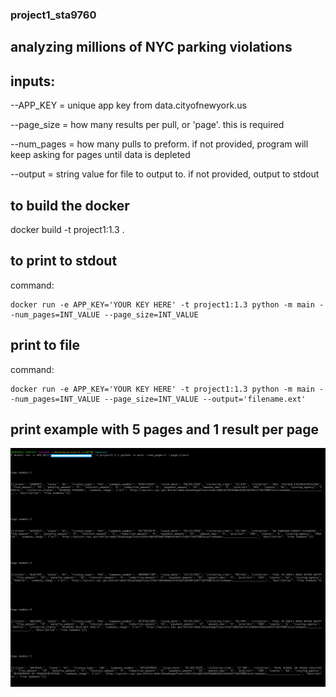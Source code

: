 ### project1_sta9760
## analyzing millions of NYC parking violations

## inputs:
--APP_KEY = unique app key from data.cityofnewyork.us

--page_size = how many results per pull, or 'page'. this is required

--num_pages = how many pulls to preform. if not provided, program will keep asking for pages until data is depleted

--output = string value for file to output to. if not provided, output to stdout

## to build the docker
docker build -t project1:1.3 .

## to print to stdout
command: 

    docker run -e APP_KEY='YOUR KEY HERE' -t project1:1.3 python -m main --num_pages=INT_VALUE --page_size=INT_VALUE


## print to file
command: 

    docker run -e APP_KEY='YOUR KEY HERE' -t project1:1.3 python -m main --num_pages=INT_VALUE --page_size=INT_VALUE --output='filename.ext'


## print example with 5 pages and 1 result per page
![Screenshot](5pages1perpage.jpg)
